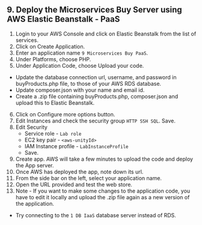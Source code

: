 
## 9. Deploy the Microservices Buy Server using AWS Elastic Beanstalk - PaaS

1. Login to your AWS Console and click on Elastic Beanstalk from the list of services.  
2. Click on Create Application.   
3. Enter an application name `9 Microservices Buy PaaS`.  
4. Under Platforms, choose PHP.  
5. Under Application Code, choose Upload your code.  
  - Update the database connection url, username, and password in buyProducts.php file, to those of your AWS RDS database.  
  - Update composer.json with your name and email id.  
  - Create a .zip file containing buyProducts.php, composer.json and upload this to Elastic Beanstalk.  
6. Click on Configure more options button.
7. Edit Instances and check the security group `HTTP SSH SQL`. Save.
8. Edit Security
	- Service role - `Lab role`
	- EC2 key pair - `<aws-unityId>`
	- IAM Instance profile - `LabInstanceProfile`
	- Save.
9. Create app. AWS will take a few minutes to upload the code and deploy the App server.  
10. Once AWS has deployed the app, note down its url.
11. From the side bar on the left, select your application name. 
12. Open the URL provided and test the web store.
13. Note - If you want to make some changes to the application code, you have to edit it locally and upload the .zip file again as a new version of the application.
  - Try connecting to the `1 DB IaaS` database server instead of RDS.

